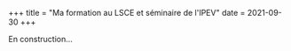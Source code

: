 +++
title = "Ma formation au LSCE et séminaire de l'IPEV"
date = 2021-09-30
+++

En construction...

<!-- more -->


